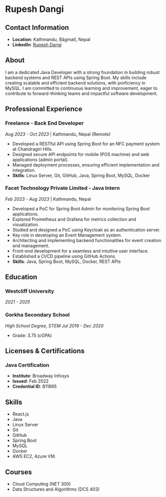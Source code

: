 # Rupesh Dangi

## Contact Information
- **Location**: Kathmandu, Bāgmatī, Nepal
- **LinkedIn**: [Rupesh Dangi](https://www.linkedin.com/in/rupeshdangi156)

## About
I am a dedicated Java Developer with a strong foundation in building robust backend systems and REST APIs using Spring Boot. My skills include creating scalable and efficient backend solutions, with proficiency in MySQL. I am committed to continuous learning and improvement, eager to contribute to forward-thinking teams and impactful software development.

## Professional Experience

### Freelance - Back End Developer
_Aug 2023 - Oct 2023_ | Kathmandu, Nepal (Remote)
- Developed a RESTful API using Spring Boot for an NFC payment system at Chandragiri Hills.
- Designed secure API endpoints for mobile (POS machine) and web applications (admin portal).
- Managed deployment processes, ensuring efficient implementation and integration.
- **Skills**: Linux Server, Git, GitHub, Java, Spring Boot, MySQL, Docker

### Facet Technology Private Limited - Java Intern
_Feb 2023 - Aug 2023_ | Kathmandu, Nepal
- Developed a PoC for Spring Boot Admin for monitoring Spring Boot applications.
- Explored Prometheus and Grafana for metrics collection and visualization.
- Studied and designed a PoC using Keycloak as an authentication server.
- Key role in developing an Event Management system.
- Architecting and implementing backend functionalities for event creation and management.
- Front-end development for a seamless and intuitive user interface.
- Established a CI/CD pipeline using GitHub Actions.
- **Skills**: Java, Spring Boot, MySQL, Docker, REST APIs

## Education

### Westcliff University
_2021 - 2025_

### Gorkha Secondary School
_High School Degree, STEM_
_Jul 2019 - Dec 2020_
- Grade: 3.75 (cGPA)

## Licenses & Certifications

### Java Certification
- **Institute**: Broadway Infosys
- **Issued**: Feb 2022
- **Credential ID**: B11895

## Skills
- React.js
- Java
- Linux Server
- Git
- GitHub
- Spring Boot
- MySQL
- Docker
- AWS EC2, Azure VM.

## Courses
- Cloud Computing (NET 300)
- Data Structures and Algorithms (DCS 403)
